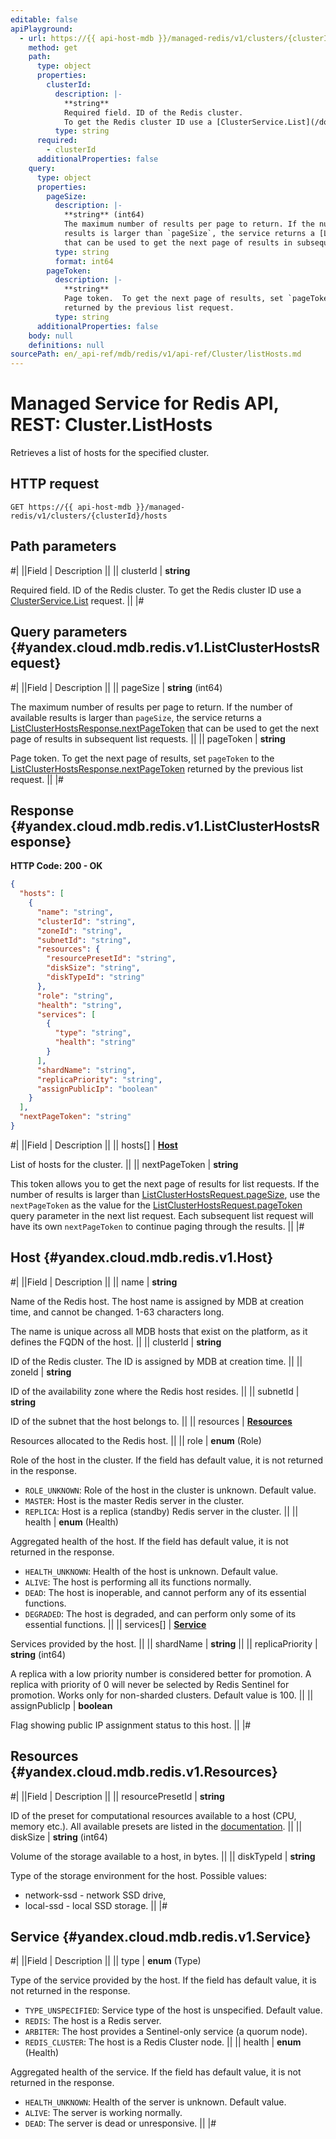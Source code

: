 ```yaml
---
editable: false
apiPlayground:
  - url: https://{{ api-host-mdb }}/managed-redis/v1/clusters/{clusterId}/hosts
    method: get
    path:
      type: object
      properties:
        clusterId:
          description: |-
            **string**
            Required field. ID of the Redis cluster.
            To get the Redis cluster ID use a [ClusterService.List](/docs/managed-redis/api-ref/Cluster/list#List) request.
          type: string
      required:
        - clusterId
      additionalProperties: false
    query:
      type: object
      properties:
        pageSize:
          description: |-
            **string** (int64)
            The maximum number of results per page to return. If the number of available
            results is larger than `pageSize`, the service returns a [ListClusterHostsResponse.nextPageToken](/docs/managed-redis/api-ref/Cluster/listHosts#yandex.cloud.mdb.redis.v1.ListClusterHostsResponse)
            that can be used to get the next page of results in subsequent list requests.
          type: string
          format: int64
        pageToken:
          description: |-
            **string**
            Page token.  To get the next page of results, set `pageToken` to the [ListClusterHostsResponse.nextPageToken](/docs/managed-redis/api-ref/Cluster/listHosts#yandex.cloud.mdb.redis.v1.ListClusterHostsResponse)
            returned by the previous list request.
          type: string
      additionalProperties: false
    body: null
    definitions: null
sourcePath: en/_api-ref/mdb/redis/v1/api-ref/Cluster/listHosts.md
---
```


# Managed Service for Redis API, REST: Cluster.ListHosts

Retrieves a list of hosts for the specified cluster.

## HTTP request

```
GET https://{{ api-host-mdb }}/managed-redis/v1/clusters/{clusterId}/hosts
```

## Path parameters

#|
||Field | Description ||
|| clusterId | **string**

Required field. ID of the Redis cluster.
To get the Redis cluster ID use a [ClusterService.List](/docs/managed-redis/api-ref/Cluster/list#List) request. ||
|#

## Query parameters {#yandex.cloud.mdb.redis.v1.ListClusterHostsRequest}

#|
||Field | Description ||
|| pageSize | **string** (int64)

The maximum number of results per page to return. If the number of available
results is larger than `pageSize`, the service returns a [ListClusterHostsResponse.nextPageToken](#yandex.cloud.mdb.redis.v1.ListClusterHostsResponse)
that can be used to get the next page of results in subsequent list requests. ||
|| pageToken | **string**

Page token.  To get the next page of results, set `pageToken` to the [ListClusterHostsResponse.nextPageToken](#yandex.cloud.mdb.redis.v1.ListClusterHostsResponse)
returned by the previous list request. ||
|#

## Response {#yandex.cloud.mdb.redis.v1.ListClusterHostsResponse}

**HTTP Code: 200 - OK**

```json
{
  "hosts": [
    {
      "name": "string",
      "clusterId": "string",
      "zoneId": "string",
      "subnetId": "string",
      "resources": {
        "resourcePresetId": "string",
        "diskSize": "string",
        "diskTypeId": "string"
      },
      "role": "string",
      "health": "string",
      "services": [
        {
          "type": "string",
          "health": "string"
        }
      ],
      "shardName": "string",
      "replicaPriority": "string",
      "assignPublicIp": "boolean"
    }
  ],
  "nextPageToken": "string"
}
```

#|
||Field | Description ||
|| hosts[] | **[Host](#yandex.cloud.mdb.redis.v1.Host)**

List of hosts for the cluster. ||
|| nextPageToken | **string**

This token allows you to get the next page of results for list requests. If the number of results
is larger than [ListClusterHostsRequest.pageSize](#yandex.cloud.mdb.redis.v1.ListClusterHostsRequest), use the `nextPageToken` as the value
for the [ListClusterHostsRequest.pageToken](#yandex.cloud.mdb.redis.v1.ListClusterHostsRequest) query parameter in the next list request.
Each subsequent list request will have its own `nextPageToken` to continue paging through the results. ||
|#

## Host {#yandex.cloud.mdb.redis.v1.Host}

#|
||Field | Description ||
|| name | **string**

Name of the Redis host. The host name is assigned by MDB at creation time, and cannot be changed.
1-63 characters long.

The name is unique across all MDB hosts that exist on the platform, as it defines the FQDN of the host. ||
|| clusterId | **string**

ID of the Redis cluster. The ID is assigned by MDB at creation time. ||
|| zoneId | **string**

ID of the availability zone where the Redis host resides. ||
|| subnetId | **string**

ID of the subnet that the host belongs to. ||
|| resources | **[Resources](#yandex.cloud.mdb.redis.v1.Resources)**

Resources allocated to the Redis host. ||
|| role | **enum** (Role)

Role of the host in the cluster. If the field has default value, it is not returned in the response.

- `ROLE_UNKNOWN`: Role of the host in the cluster is unknown. Default value.
- `MASTER`: Host is the master Redis server in the cluster.
- `REPLICA`: Host is a replica (standby) Redis server in the cluster. ||
|| health | **enum** (Health)

Aggregated health of the host. If the field has default value, it is not returned in the response.

- `HEALTH_UNKNOWN`: Health of the host is unknown. Default value.
- `ALIVE`: The host is performing all its functions normally.
- `DEAD`: The host is inoperable, and cannot perform any of its essential functions.
- `DEGRADED`: The host is degraded, and can perform only some of its essential functions. ||
|| services[] | **[Service](#yandex.cloud.mdb.redis.v1.Service)**

Services provided by the host. ||
|| shardName | **string** ||
|| replicaPriority | **string** (int64)

A replica with a low priority number is considered better for promotion.
A replica with priority of 0 will never be selected by Redis Sentinel for promotion.
Works only for non-sharded clusters. Default value is 100. ||
|| assignPublicIp | **boolean**

Flag showing public IP assignment status to this host. ||
|#

## Resources {#yandex.cloud.mdb.redis.v1.Resources}

#|
||Field | Description ||
|| resourcePresetId | **string**

ID of the preset for computational resources available to a host (CPU, memory etc.).
All available presets are listed in the [documentation](/docs/managed-redis/concepts/instance-types). ||
|| diskSize | **string** (int64)

Volume of the storage available to a host, in bytes. ||
|| diskTypeId | **string**

Type of the storage environment for the host.
Possible values:
* network-ssd - network SSD drive,
* local-ssd - local SSD storage. ||
|#

## Service {#yandex.cloud.mdb.redis.v1.Service}

#|
||Field | Description ||
|| type | **enum** (Type)

Type of the service provided by the host. If the field has default value, it is not returned in the response.

- `TYPE_UNSPECIFIED`: Service type of the host is unspecified. Default value.
- `REDIS`: The host is a Redis server.
- `ARBITER`: The host provides a Sentinel-only service (a quorum node).
- `REDIS_CLUSTER`: The host is a Redis Cluster node. ||
|| health | **enum** (Health)

Aggregated health of the service. If the field has default value, it is not returned in the response.

- `HEALTH_UNKNOWN`: Health of the server is unknown. Default value.
- `ALIVE`: The server is working normally.
- `DEAD`: The server is dead or unresponsive. ||
|#